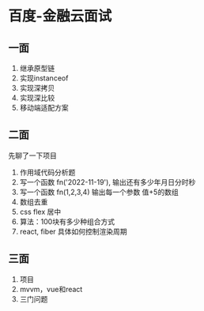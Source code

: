 # 百度-金融云面试
## 一面
1. 继承原型链
2. 实现instanceof
3. 实现深拷贝
4. 实现深比较
5. 移动端适配方案

## 二面
先聊了一下项目
1. 作用域代码分析题
2. 写一个函数 fn('2022-11-19'), 输出还有多少年月日分时秒
3. 写一个函数 fn(1,2,3,4) 输出每一个参数 值+5的数组
4. 数组去重
5. css flex 居中
6. 算法：100块有多少种组合方式
7. react, fiber  具体如何控制渲染周期

## 三面
1. 项目
2. mvvm，vue和react
3. 三门问题